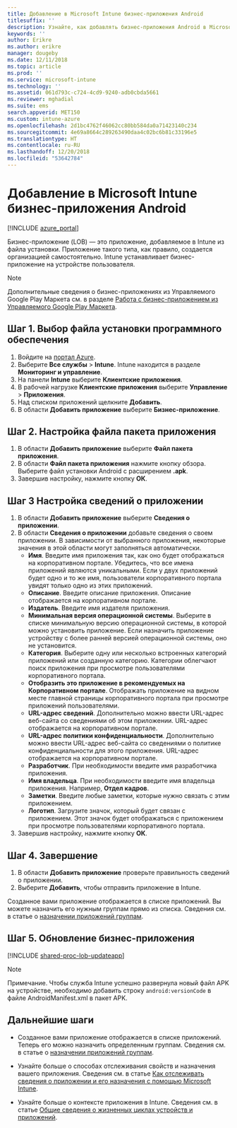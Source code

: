 ```yaml
---
title: Добавление в Microsoft Intune бизнес-приложения Android
titlesuffix: ''
description: Узнайте, как добавлять бизнес-приложения Android в Microsoft Intune.
keywords: ''
author: Erikre
ms.author: erikre
manager: dougeby
ms.date: 12/11/2018
ms.topic: article
ms.prod: ''
ms.service: microsoft-intune
ms.technology: ''
ms.assetid: 061d793c-c724-4cd9-9240-adb0cbda5661
ms.reviewer: mghadial
ms.suite: ems
search.appverid: MET150
ms.custom: intune-azure
ms.openlocfilehash: 2d1bc4762f46062cc80bb584da0a71423140c234
ms.sourcegitcommit: 4e69a8664c289263490daa4c02bc6b81c33196e5
ms.translationtype: HT
ms.contentlocale: ru-RU
ms.lasthandoff: 12/20/2018
ms.locfileid: "53642784"
---
```

# <a name="add-an-android-line-of-business-app-to-microsoft-intune"></a>Добавление в Microsoft Intune бизнес-приложения Android

[!INCLUDE [azure_portal](./includes/azure_portal.md)]

Бизнес-приложение (LOB) — это приложение, добавляемое в Intune из файла установки. Приложение такого типа, как правило, создается организацией самостоятельно. Intune устанавливает бизнес-приложение на устройстве пользователя. 

> [!Note]
> Дополнительные сведения о бизнес-приложениях из Управляемого Google Play Маркета см. в разделе [Работа с бизнес-приложением из Управляемого Google Play Маркета](apps-add-android-for-work.md?#working-with-a-line-of-business-app-from-the-managed-google-play-store). 

## <a name="step-1-specify-the-software-setup-file"></a>Шаг 1. Выбор файла установки программного обеспечения

1. Войдите на [портал Azure](https://portal.azure.com).
2. Выберите **Все службы** > **Intune**. Intune находится в разделе **Мониторинг и управление**.
3. На панели **Intune** выберите **Клиентские приложения**.
4. В рабочей нагрузке **Клиентские приложения** выберите **Управление** > **Приложения**.
5. Над списком приложений щелкните **Добавить**.
6. В области **Добавить приложение** выберите **Бизнес-приложение**.

## <a name="step-2-configure-the-app-package-file"></a>Шаг 2. Настройка файла пакета приложения

1. В области **Добавить приложение** выберите **Файл пакета приложения**.
2. В области **Файл пакета приложения** нажмите кнопку обзора. Выберите файл установки Android с расширением **.apk**.
3. Завершив настройку, нажмите кнопку **ОК**.


## <a name="step-3-configure-app-information"></a>Шаг 3 Настройка сведений о приложении

1. В области **Добавить приложение** выберите **Сведения о приложении**.
2. В области **Сведения о приложении** добавьте сведения о своем приложении. В зависимости от выбранного приложения, некоторые значения в этой области могут заполняться автоматически.
    - **Имя**. Введите имя приложения так, как оно будет отображаться на корпоративном портале. Убедитесь, что все имена приложений являются уникальными. Если у двух приложений будет одно и то же имя, пользователи корпоративного портала увидят только одно из этих приложений.
    - **Описание**. Введите описание приложения. Описание отображается на корпоративном портале.
    - **Издатель**. Введите имя издателя приложения.
    - **Минимальная версия операционной системы**. Выберите в списке минимальную версию операционной системы, в которой можно установить приложение. Если назначить приложение устройству с более ранней версией операционной системы, оно не установится.
    - **Категория**. Выберите одну или несколько встроенных категорий приложений или созданную категорию. Категории облегчают поиск приложения при просмотре пользователями корпоративного портала.
    - **Отобразить это приложение в рекомендуемых на Корпоративном портале**. Отображать приложение на видном месте главной страницы корпоративного портала при просмотре приложений пользователями.
    - **URL-адрес сведений**. Дополнительно можно ввести URL-адрес веб-сайта со сведениями об этом приложении. URL-адрес отображается на корпоративном портале.
    - **URL-адрес политики конфиденциальности**. Дополнительно можно ввести URL-адрес веб-сайта со сведениями о политике конфиденциальности для этого приложения. URL-адрес отображается на корпоративном портале.
    - **Разработчик**. При необходимости введите имя разработчика приложения.
    - **Имя владельца**. При необходимости введите имя владельца приложения. Например, **Отдел кадров**.
    - **Заметки**. Введите любые заметки, которые нужно связать с этим приложением.
    - **Логотип**. Загрузите значок, который будет связан с приложением. Этот значок будет отображаться с приложением при просмотре пользователями корпоративного портала.
3. Завершив настройку, нажмите кнопку **ОК**.

## <a name="step-4-finish-up"></a>Шаг 4. Завершение

1. В области **Добавить приложение** проверьте правильность сведений о приложении.
2. Выберите **Добавить**, чтобы отправить приложение в Intune.

Созданное вами приложение отображается в списке приложений. Вы можете назначить его нужным группам прямо из списка. Сведения см. в статье о [назначении приложений группам](apps-deploy.md).

## <a name="step-5-update-a-line-of-business-app"></a>Шаг 5. Обновление бизнес-приложения

[!INCLUDE [shared-proc-lob-updateapp](./includes/shared-proc-lob-updateapp.md)]

> [!Note]
> Примечание. Чтобы служба Intune успешно развернула новый файл APK на устройстве, необходимо добавить строку `android:versionCode` в файле AndroidManifest.xml в пакет APK.

## <a name="next-steps"></a>Дальнейшие шаги

- Созданное вами приложение отображается в списке приложений. Теперь его можно назначить определенным группам. Сведения см. в статье о [назначении приложений группам](apps-deploy.md).

- Узнайте больше о способах отслеживания свойств и назначения вашего приложения. Сведения см. в статье [Как отслеживать сведения о приложении и его назначения с помощью Microsoft Intune](apps-monitor.md).

- Узнайте больше о контексте приложения в Intune. Сведения см. в статье [Общие сведения о жизненных циклах устройств и приложений](introduction-device-app-lifecycles.md).
